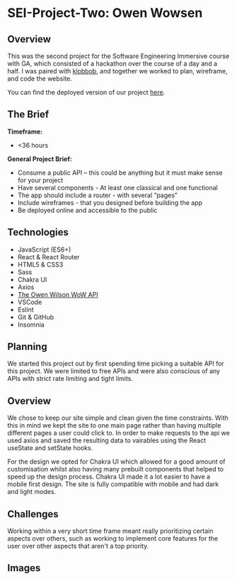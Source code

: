 # SEI-Project-Two: Owen Wowsen


## Overview
This was the second project for the Software Engineering Immersive course with GA, which consisted of a hackathon over the course of a day and a half. I was paired with [klobbob](https://github.com/kobbob), and together we worked to plan, wireframe, and code the website.

You can find the deployed version of our project [here](tbc).

## The Brief

**Timeframe:**
* <36 hours

**General Project Brief:**
* Consume a public API – this could be anything but it must make sense for your project
* Have several components - At least one classical and one functional
* The app should include a router - with several “pages”
* Include wireframes - that you designed before building the app
* Be deployed online and accessible to the public

## Technologies 

* JavaScript (ES6+)
* React & React Router
* HTML5 & CSS3
* Sass
* Chakra UI
* Axios
* [The Owen Wilson WoW API](https://owen-wilson-wow-api.herokuapp.com/)
* VSCode
* Eslint
* Git & GitHub
* Insomnia

## Planning
We started this project out by first spending time picking a suitable API for this project. We were limited to free APIs and were also conscious of any APIs with strict rate limiting and tight limits.

## Overview
We chose to keep our site simple and clean given the time constraints. With this in mind we kept the site to one main page rather than having multiple different pages a user could click to. In order to make requests to the api we used axios and saved the resulting data to vairables using the React useState and setState hooks.

For the design we opted for Chakra UI which allowed for a good amount of customisation whilst also having many prebuilt components that helped to speed up the design process. Chakra UI made it a lot easier to have a mobile first design. The site is fully compatible with mobile and had dark and light modes.


## Challenges
Working within a very short time frame meant really prioritizing certain aspects over others, such as working to implement core features for the user over other aspects that aren't a top priority.

## Images

 


